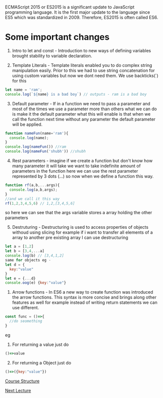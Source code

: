 ECMAScript 2015 or ES2015 is a significant update to JavaScript programming language. It is the first major update to the language since ES5 which was standardized in 2009. Therefore, ES2015 is often called ES6.

# Some important changes
1) Intro to let and const - Introduction to new ways of defining variables brought stability to variable declaration.

2) Template Literals - Template literals enabled you to do complex string manipulation easily. Prior to this we had to use string concatenation for using custom variables but now we dont need them. We use backticks(`) for this

```javascript
let name = 'ram';
console.log(`${name} is a bad boy`) // outputs - ram is a bad boy
```

3) Default parameter - If in a function we need to pass a parameter and most of the times we use a parameter more than others what we can do is make it the default parameter what this will enable is that when we call the function next time without any parameter the default parameter will be applied.

```javascript
function nameFun(name='ram'){
  console.log(name);
}
console.log(nameFun()) //ram
console.log(nameFun('shubh')) //shubh
```

4) Rest parameters - imagine if we create a function but don't know how many parameter it will take we want to take indefinite amount of parameters in the function here we can use the rest parameter represented by 3 dots (...)
so now when we define a function this way.

```javascript
function rf(a,b,...args){
  console.log(a,b,args);
}
//and we call it this way 
rf(1,2,3,4,5,6) // 1,2,[3,4,5,6]
```
so here we can see that the args variable stores a array holding the other parameters

5) Destruturing - Destructuring is used to access properties of objects withoud using slicing for example if i want to transfer all elements of a array to another pre existing array I can use destructuring
```javascript
let a = [1,2]
let b = [3,4,...a]
console.log(b) // [3,4,1,2]
same for objects eg - 
let d = {
  key:"value"
}
let e = {...d}
console.oog(e) {key:"value"}
```
1) Arrow functions - In ES6 a new way to create function was introduced the arrow functions. This syntax is more concise and brings along other features as well for example instead of writing return statements we can use different.

```javascript
const func = ()=>{
  //do seomething
}
```
eg 
1) For returning a value just do
```javascript
()=>value
```

2) For returning a Object just do 
```javascript
()=>({key:"value"})
```

[Course Structure](../Struture.md)

[Next Lecture](../Http-verbs/info.md)